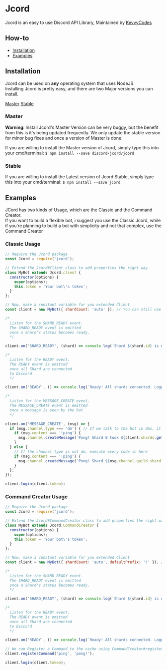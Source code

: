 # Jcord 
Jcord is an easy to use Discord API Library, Maintained by [KevvyCodes](https://github.com/KevvyCodes/)

## How-to
- [Installation](https://github.com/discord-jcord/jcord/blob/master/README.md#installation)  
- [Examples](https://github.com/discord-jcord/jcord/blob/master/README.md#examples)

## Installation
Jcord can be used on **any** operating system that uses NodeJS.  
Installing Jcord is pretty easy, and there are two Major versions you can install.  

[Master]()
[Stable]()

### Master
**Warning**: Install Jcord's Master Version can be very buggy, but the benefit from this is it's being updated frequently. We only update the stable version for minor bug fixes and once a version of Master is done.  

If you are willing to install the Master version of Jcord, simply type this into your cmd/terminal: `$ npm install --save discord-jcord/jcord`

### Stable
If you are willing to install the Latest version of Jcord Stable, simply type this into your cmd/terminal: `$ npm install --save jcord`

## Examples
JCord has two kinds of Usage, which are the Classic and the Command Creator.  
If you want to build a flexible bot, i suggest you use the Classic Jcord, while if you're planning to build a bot with simplicity and not that complex, use the Command Creator

### Classic Usage
```js
// Require the Jcord package
const Jcord = require('jcord');

// Extend the Jcord#Client class to add properties the right way
class MyBot extends Jcord.client {
  constructor(options) {
    super(options);
    this.token = 'Your bot\'s token';
  }
};

// Now, make a constant variable for you extended Client
const client = new MyBot({ shardCount: 'auto' }); // You can still use Jcord#Client options here

/*
  Listen for the SHARD_READY event.
  The SHARD_READY event is emitted
  once a Shard's status becomes ready.
  */

client.on('SHARD_READY', (shard) => console.log(`Shard ${shard.id} is now ready!`));

/*
  Listen for the READY event.
  The READY event is emitted
  once all Shard are connected
  to Discord
  */

client.on('READY', () => console.log(`Ready! All shards connected. Logged in as ${client.user.tag}`));

/*
  Listen for the MESSAGE_CREATE event.
  The MESSAGE_CREATE event is emitted
  once a message is seen by the bot
  */

client.on('MESSAGE_CREATE', (msg) => {
  if (msg.channel.type === 'dm') { // If we talk to the bot in dms, it will execute everything inside the brackets
    if (msg.content === '!ping') {
      msg.channel.createMessage(`Pong! Shard 0 took ${client.shards.get('0').latency}ms`)
    }
  } else {
    // If the channel type is not dm, execute every code in here
    if (msg.content === '!ping') {
      msg.channel.createMessage(`Pong! Shard ${msg.channel.guild.shard.id} took ${msg.channel.guild.shard.latency}ms`)
    }
  };
});

client.login(client.token);
```

### Command Creator Usage
```js
// Require the Jcord package
const Jcord = require('jcord');

// Extend the Jcord#CommandCreator class to add properties the right way
class MyBot extends Jcord.CommandCreator {
  constructor(options) {
    super(options);
    this.token = 'Your bot\'s token';
  }
};

// Now, make a constant variable for you extended Client
const client = new MyBot({ shardCount: 'auto', defaultPrefix: '!' }); // You can still use Jcord#Client options here

/*
  Listen for the SHARD_READY event.
  The SHARD_READY event is emitted
  once a Shard's status becomes ready.
  */

client.on('SHARD_READY', (shard) => console.log(`Shard ${shard.id} is now ready!`));

/*
  Listen for the READY event.
  The READY event is emitted
  once all Shard are connected
  to Discord
  */

client.on('READY', () => console.log(`Ready! All shards connected. Logged in as ${client.user.tag}`));

// We can Register a Command to the cache using CommandCreator#registerCommand
client.registerCommand('ping', 'pong!');

client.login(client.token);
```
